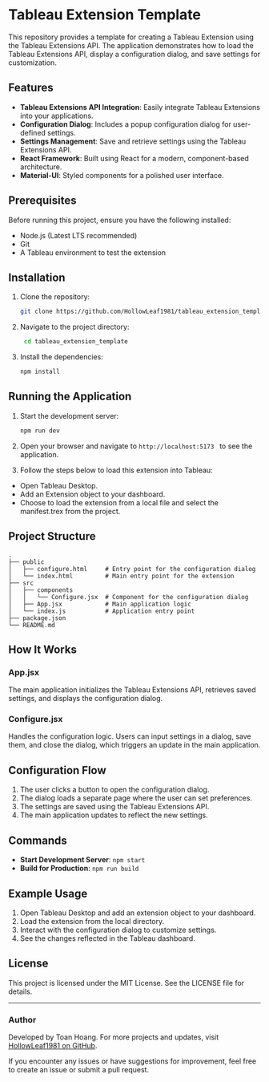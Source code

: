 # Tableau Extension Template

This repository provides a template for creating a Tableau Extension using the Tableau Extensions API. The application demonstrates how to load the Tableau Extensions API, display a configuration dialog, and save settings for customization.

## Features

- **Tableau Extensions API Integration**: Easily integrate Tableau Extensions into your applications.
- **Configuration Dialog**: Includes a popup configuration dialog for user-defined settings.
- **Settings Management**: Save and retrieve settings using the Tableau Extensions API.
- **React Framework**: Built using React for a modern, component-based architecture.
- **Material-UI**: Styled components for a polished user interface.

## Prerequisites

Before running this project, ensure you have the following installed:

- Node.js (Latest LTS recommended)
- Git
- A Tableau environment to test the extension

## Installation

1. Clone the repository:

   ```bash
   git clone https://github.com/HollowLeaf1981/tableau_extension_template.git

   ```

2. Navigate to the project directory:

   ```bash
    cd tableau_extension_template
   ```

3. Install the dependencies:

   ```bash
   npm install
   ```

## Running the Application

1. Start the development server:

   ```bash
   npm run dev
   ```

2. Open your browser and navigate to `http://localhost:5173 ` to see the application.

3. Follow the steps below to load this extension into Tableau:

- Open Tableau Desktop.
- Add an Extension object to your dashboard.
- Choose to load the extension from a local file and select the manifest.trex from the project.

## Project Structure

```
.
├── public
│   ├── configure.html     # Entry point for the configuration dialog
│   └── index.html         # Main entry point for the extension
├── src
│   ├── components
│   │   └── Configure.jsx  # Component for the configuration dialog
│   ├── App.jsx            # Main application logic
│   └── index.js           # Application entry point
├── package.json
└── README.md
```

## How It Works

### App.jsx

The main application initializes the Tableau Extensions API, retrieves saved settings, and displays the configuration dialog.

### Configure.jsx

Handles the configuration logic. Users can input settings in a dialog, save them, and close the dialog, which triggers an update in the main application.

## Configuration Flow

1. The user clicks a button to open the configuration dialog.
2. The dialog loads a separate page where the user can set preferences.
3. The settings are saved using the Tableau Extensions API.
4. The main application updates to reflect the new settings.

## Commands

- **Start Development Server**: `npm start`
- **Build for Production**: `npm run build`

## Example Usage

1. Open Tableau Desktop and add an extension object to your dashboard.
2. Load the extension from the local directory.
3. Interact with the configuration dialog to customize settings.
4. See the changes reflected in the Tableau dashboard.

## License

This project is licensed under the MIT License. See the LICENSE file for details.

---

### Author

Developed by Toan Hoang. For more projects and updates, visit [HollowLeaf1981 on GitHub](https://github.com/HollowLeaf1981).

If you encounter any issues or have suggestions for improvement, feel free to create an issue or submit a pull request.
